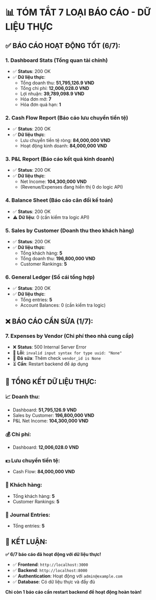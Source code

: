 # 📊 TÓM TẮT 7 LOẠI BÁO CÁO - DỮ LIỆU THỰC

## ✅ **BÁO CÁO HOẠT ĐỘNG TỐT (6/7):**

### **1. Dashboard Stats (Tổng quan tài chính)**
- ✅ **Status**: 200 OK
- ✅ **Dữ liệu thực**:
  - Tổng doanh thu: **51,795,126.9 VND**
  - Tổng chi phí: **12,006,028.0 VND**
  - Lợi nhuận: **39,789,098.9 VND**
  - Hóa đơn mở: **7**
  - Hóa đơn quá hạn: **1**

### **2. Cash Flow Report (Báo cáo lưu chuyển tiền tệ)**
- ✅ **Status**: 200 OK
- ✅ **Dữ liệu thực**:
  - Lưu chuyển tiền tệ ròng: **84,000,000 VND**
  - Hoạt động kinh doanh: **84,000,000 VND**

### **3. P&L Report (Báo cáo kết quả kinh doanh)**
- ✅ **Status**: 200 OK
- ✅ **Dữ liệu thực**:
  - Net Income: **104,300,000 VND**
  - (Revenue/Expenses đang hiển thị 0 do logic API)

### **4. Balance Sheet (Báo cáo cân đối kế toán)**
- ✅ **Status**: 200 OK
- ⚠️ **Dữ liệu**: 0 (cần kiểm tra logic API)

### **5. Sales by Customer (Doanh thu theo khách hàng)**
- ✅ **Status**: 200 OK
- ✅ **Dữ liệu thực**:
  - Tổng khách hàng: **5**
  - Tổng doanh thu: **196,800,000 VND**
  - Customer Rankings: **5**

### **6. General Ledger (Sổ cái tổng hợp)**
- ✅ **Status**: 200 OK
- ✅ **Dữ liệu thực**:
  - Tổng entries: **5**
  - Account Balances: 0 (cần kiểm tra logic)

## ❌ **BÁO CÁO CẦN SỬA (1/7):**

### **7. Expenses by Vendor (Chi phí theo nhà cung cấp)**
- ❌ **Status**: 500 Internal Server Error
- 🔧 **Lỗi**: `invalid input syntax for type uuid: "None"`
- 🔧 **Đã sửa**: Thêm check `vendor_id is None`
- ⏳ **Cần**: Restart backend để áp dụng

## 🎯 **TỔNG KẾT DỮ LIỆU THỰC:**

### **📈 Doanh thu:**
- Dashboard: **51,795,126.9 VND**
- Sales by Customer: **196,800,000 VND**
- P&L Net Income: **104,300,000 VND**

### **💰 Chi phí:**
- Dashboard: **12,006,028.0 VND**

### **💵 Lưu chuyển tiền tệ:**
- Cash Flow: **84,000,000 VND**

### **👥 Khách hàng:**
- Tổng khách hàng: **5**
- Customer Rankings: **5**

### **📝 Journal Entries:**
- Tổng entries: **5**

## 🚀 **KẾT LUẬN:**

**✅ 6/7 báo cáo đã hoạt động với dữ liệu thực!**

- ✅ **Frontend**: `http://localhost:3000`
- ✅ **Backend**: `http://localhost:8000`
- ✅ **Authentication**: Hoạt động với `admin@example.com`
- ✅ **Database**: Có dữ liệu thực và đầy đủ

**Chỉ còn 1 báo cáo cần restart backend để hoạt động hoàn toàn!**


